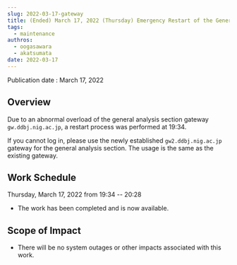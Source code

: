 ```yaml
---
slug: 2022-03-17-gateway
title: (Ended) March 17, 2022 (Thursday) Emergency Restart of the General Analysis Section Gateway
tags:
  - maintenance
authros:
  - oogasawara
  - akatsumata
date: 2022-03-17
---
```


Publication date : March 17, 2022

## Overview

Due to an abnormal overload of the general analysis section gateway `gw.ddbj.nig.ac.jp`, a restart process was performed at 19:34.

If you cannot log in, please use the newly established `gw2.ddbj.nig.ac.jp` gateway for the general analysis section.
The usage is the same as the existing gateway.


## Work Schedule

Thursday, March 17, 2022 from 19:34  -- 20:28

- The work has been completed and is now available.


## Scope of Impact

- There will be no system outages or other impacts associated with this work.
